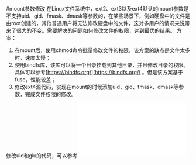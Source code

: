 #mount参数修改
在Linux文件系统中，ext2、ext3以及ext4默认的mount参数是不支持uid、gid、fmask、dmask等参数的，在某些场景下，例如硬盘中的文件是由root创建的，其他普通用户将无法修改硬盘中的文件，这对多用户的情况来说带来了很大的不变。需要解决的问题如何修改文件的权限，达到最优的结果。
方案：
1. 在mount后，使用chmod命令批量修改文件的权限，该方案的缺点是文件太多时，速度太慢；
2. 使用bindfs库，该库可以将一个目录挂载到其他目录，并且修改目录的权限。具体可以参考[https://bindfs.org/](https://bindfs.org/) 。但是该方案基于fuse，性能较差；
3. 修改ext4源代码，实现在mount的时候添加uid、gid、fmask、dmask等参数，完成文件权限的修改。

修改uid和giu的代码，可以参考![1-3-implement-uid-and-gid-mount-options-for-ext2.diff](/assets/1-3-implement-uid-and-gid-mount-options-for-ext2.diff)
